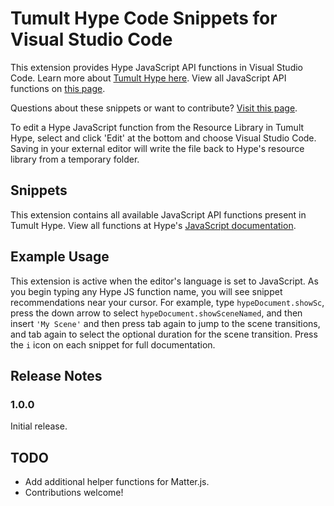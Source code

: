 # Tumult Hype Code Snippets for Visual Studio Code

This extension provides Hype JavaScript API functions in Visual Studio Code. Learn more about [Tumult Hype here](https://tumult.com/hype/). View all JavaScript API functions on [this page](https://tumult.com/hype/documentation/#javascript).

Questions about these snippets or want to contribute? [Visit this page](https://forums.tumult.com/t/visual-studio-code-snippet-extension/17380).

To edit a Hype JavaScript function from the Resource Library in Tumult Hype, select and click 'Edit' at the bottom and choose Visual Studio Code. Saving in your external editor will write the file back to Hype's resource library from a temporary folder. 

## Snippets

This extension contains all available JavaScript API functions present in Tumult Hype. View all functions at Hype's [JavaScript documentation](https://tumult.com/hype/documentation/#javascript). 

## Example Usage

This extension is active when the editor's language is set to JavaScript. As you begin typing any Hype JS function name, you will see snippet recommendations near your cursor.  For example, type   `hypeDocument.showSc`, press the down arrow to select `hypeDocument.showSceneNamed`, and then insert `'My Scene'` and then press tab again to jump to the scene transitions, and tab again to select the optional duration for the scene transition. Press the `i` icon on each snippet for full documentation.

## Release Notes

### 1.0.0

Initial release.

## TODO

* Add additional helper functions for Matter.js.
* Contributions welcome!